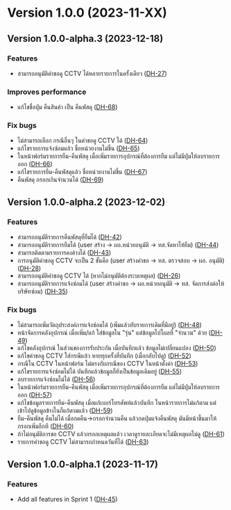 # Version 1.0.0 (2023-11-XX)

## Version 1.0.0-alpha.3 (2023-12-18)

### Features

- สามารถอนุมัติคำขอดู CCTV ได้หลายรายการในครั้งเดียว ([DH-27](https://ck-consulting.atlassian.net/browse/DH-27)) 
  
### Improves performance

- แก้ไขชื่อปุ่ม คืนสินค้า เป็น คืนพัสดุ ([DH-68](https://ck-consulting.atlassian.net/browse/DH-68)) 

### Fix bugs
- ไม่สามารถเลือก กรณีอื่นๆ ในคำขอดู CCTV ได้ ([DH-64](https://ck-consulting.atlassian.net/browse/DH-64)) 
- แก้ไขรายการแจ้งซ่อมแล้ว ชื่อหน่วยงานไม่ขึ้น ([DH-65](https://ck-consulting.atlassian.net/browse/DH-65)) 
- ในหน้าฟอร์มรายการยืม-คืนพัสดุ เมื่อเพิ่มรายการอุปกรณ์ที่ต้องการยืม แต่ไม่มีปุ่มให้ลบรายการออก ([DH-66](https://ck-consulting.atlassian.net/browse/DH-66)) 
- แก้ไขรายการยืม-คืนพัสดุแล้ว ชื่อหน่วยงานไม่ขึ้น ([DH-67](https://ck-consulting.atlassian.net/browse/DH-67)) 
- คืนพัสดุ กรอกเกินจำนวนได้ ([DH-69](https://ck-consulting.atlassian.net/browse/DH-69)) 


## Version 1.0.0-alpha.2 (2023-12-02)

### Features
- สามารถอนุมัติรายการคืนพัสดุที่ยืมได้ ([DH-42](https://ck-consulting.atlassian.net/browse/DH-42)) 
- สามารถอนุมัติรายการยืมได้ (user สร้าง -> ผอ.หน่วยอนุมัติ -> ทส.จัดหาให้ยืม) ([DH-44](https://ck-consulting.atlassian.net/browse/DH-44)) 
- สามารถติดตามรายการคงค้างได้ ([DH-43](https://ck-consulting.atlassian.net/browse/DH-43)) 
- การอนุมัติคำขอดู CCTV จะเป็น 2 ขั้นคือ (user สร้างคำขอ -> ทส. ตรวจสอบ -> ผอ. อนุมัติ) ([DH-28](https://ck-consulting.atlassian.net/browse/DH-28)) 
- สามารถอนุมัติคำขอดู CCTV ได้ (หากไม่อนุมัติต้องระบเหตุผล) ([DH-26](https://ck-consulting.atlassian.net/browse/DH-26)) 
- สามารถอนุมัติรายการแจ้งซ่อมได้ (user สร้างคำขอ -> ผอ.หน่วยอนุมัติ -> ทส. จัดการส่งต่อให้บริษัทซ่อม) ([DH-35](https://ck-consulting.atlassian.net/browse/DH-35)) 

### Fix bugs
- ไม่สามารถเพิ่มวัตถุประสงค์การแจ้งซ่อมได้ (เพิ่มแล้วทับรายการเดิมที่มีอยู่) ([DH-48](https://ck-consulting.atlassian.net/browse/DH-48)) 
- หน้าจัดการคลังอุปกรณ์ เมื่อเพิ่ม/แก้ ใส่ข้อมูลใน "รุ่น" แต่ข้อมูลไปโผลที่ "จำนวน" ด้วย ([DH-49](https://ck-consulting.atlassian.net/browse/DH-49)) 
- แก้ไขคลังอุปกรณ์ ในส่วนของการรับประกัน เมื่อบันทึกแล้ว ข้อมูลไม่เปลี่ยนแปลง ([DH-50](https://ck-consulting.atlassian.net/browse/DH-50)) 
- แก้ไขคำขอดู CCTV ใส่กรณีแล้ว หายทุกครั้งที่บันทึก (เมื่อกลับไปดู) ([DH-52](https://ck-consulting.atlassian.net/browse/DH-52)) 
- กรณีใน CCTV ในหน้าฟอร์ม ไม่ตรงกับกรณีของ CCTV ในหน้าตั้งค่า ([DH-53](https://ck-consulting.atlassian.net/browse/DH-53)) 
- แก้ไขรายการแจ้งซ่อมไม่ได้ บันทึกแล้วข้อมูลก็ยังเป็นข้อมูลเดิมอยู่ ([DH-55](https://ck-consulting.atlassian.net/browse/DH-55)) 
- ลบรายการแจ้งซ่อมไม่ได้ ([DH-56](https://ck-consulting.atlassian.net/browse/DH-56))
- ในหน้าฟอร์มรายการยืม-คืนพัสดุ เมื่อเพิ่มรายการอุปกรณ์ที่ต้องการยืม แต่ไม่มีปุ่มให้ลบรายการออก ([DH-57](https://ck-consulting.atlassian.net/browse/DH-57))
- แก้ไขข้อมูลรายการยืม-คืนพัสดุ เมื่อแก้เบอร์โทรศัพท์แล้วบันทึก ในหน้ารายการไม่แก้ตาม แต่เข้าไปดูข้อมูลข้างในก็แก้ตามแล้ว ([DH-59](https://ck-consulting.atlassian.net/browse/DH-59))
- ยืม-คืนพัสดุ คืนไม่ได้ เมื่อกดคืน->กรอกจำนวนคืน แล้วกดปุ่มแจ้งคืนพัสดุ มันมีหน้าขึ้นมาให้กรอกเพิ่มอีกที ([DH-60](https://ck-consulting.atlassian.net/browse/DH-60))
- ถ้าไม่อนุมัติการขอ CCTV แล้วกรอกเหตุผลแล้ว เวลาดูรายละเอียดจะไม่มีเหตุผลไม่ดู ([DH-61](https://ck-consulting.atlassian.net/browse/DH-61))
- รายการคำขอดู CCTV ไม่สามารถกำหนดวันที่ได้ ([DH-63](https://ck-consulting.atlassian.net/browse/DH-63))

## Version 1.0.0-alpha.1 (2023-11-17)

### Features
- Add all features in Sprint 1 ([DH-45](https://ck-consulting.atlassian.net/browse/DH-45)) 